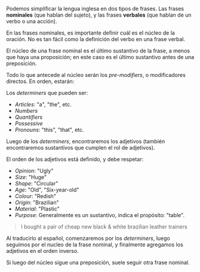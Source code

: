 Podemos simplificar la lengua inglesa en dos tipos de frases. Las frases **nominales** (que hablan del sujeto), y las frases **verbales** (que hablan de un verbo o una acción).

En las frases nominales, es importante definir cuál es el núcleo de la oración. No es tan fácil como la definición del verbo en una frase verbal.

El núcleo de una frase nominal es el último sustantivo de la frase, a menos que haya una proposición; en este caso es el último sustantivo antes de una preposición.

Todo lo que antecede al núcleo serán los *pre-modifiers*, o modificadores directos. En orden, estarán:

Los *determiners* que pueden ser:

- *Articles*: "a", "the", etc.
- *Numbers*
- *Quantifiers*
- *Possessive*
- *Pronouns*: "this", "that", etc.

Luego de los *determiners*, encontraremos los adjetivos (también encontraremos sustantivos que cumplen el rol de adjetivos).

El orden de los adjetivos está definido, y debe respetar:

- *Opinion*: "Ugly"
- *Size*: "Huge"
- *Shape*: "Circular"
- *Age*: "Old", "Six-year-old"
- *Colour*: "Redish"
- *Origin*: "Brazilian"
- *Material*: "Plastic"
- *Purpose*: Generalmente es un sustantivo, indica el propósito: "table".

> I bought a pair of cheap new black & white brazilian leather trainers

Al traducirlo al español, comenzaremos por los *determiners*, luego seguimos por el nucleo de la frase nominal, y finalmente agregamos los adjetivos en el orden inverso.

Si luego del núcleo sigue una preposición, suele seguir otra frase nominal.
